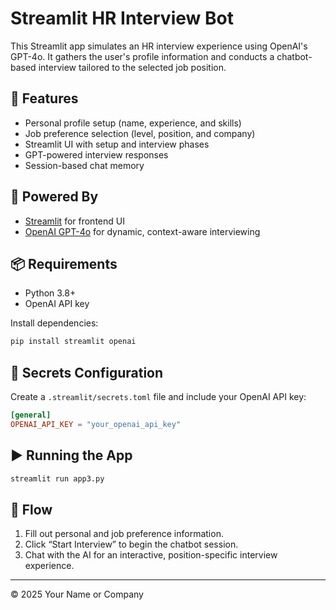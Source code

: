 
# Streamlit HR Interview Bot

This Streamlit app simulates an HR interview experience using OpenAI's GPT-4o. It gathers the user's profile information and conducts a chatbot-based interview tailored to the selected job position.

## 🎯 Features

- Personal profile setup (name, experience, and skills)
- Job preference selection (level, position, and company)
- Streamlit UI with setup and interview phases
- GPT-powered interview responses
- Session-based chat memory

## 🧠 Powered By

- [Streamlit](https://streamlit.io/) for frontend UI
- [OpenAI GPT-4o](https://openai.com/) for dynamic, context-aware interviewing

## 📦 Requirements

- Python 3.8+
- OpenAI API key

Install dependencies:

```bash
pip install streamlit openai
```

## 🔐 Secrets Configuration

Create a `.streamlit/secrets.toml` file and include your OpenAI API key:

```toml
[general]
OPENAI_API_KEY = "your_openai_api_key"
```

## ▶️ Running the App

```bash
streamlit run app3.py
```

## 💬 Flow

1. Fill out personal and job preference information.
2. Click “Start Interview” to begin the chatbot session.
3. Chat with the AI for an interactive, position-specific interview experience.

---

© 2025 Your Name or Company
